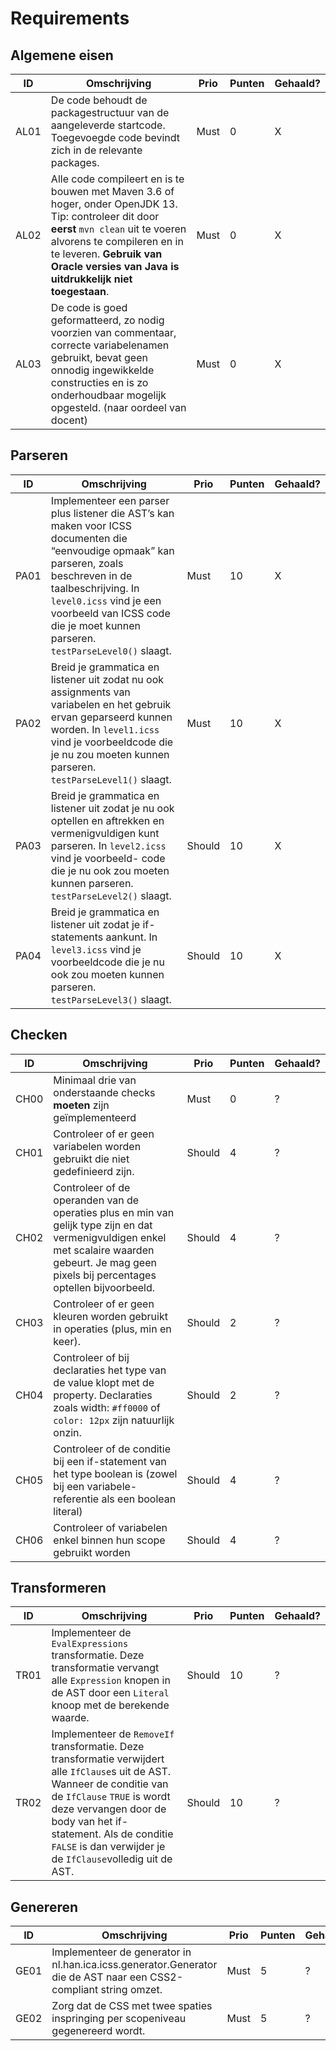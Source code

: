 # Requirements
## Algemene eisen

ID  |Omschrijving|Prio |Punten|Gehaald?
----|--------------------------------------------------------------------|------|------|------
AL01|De code behoudt de packagestructuur van de aangeleverde startcode. Toegevoegde code bevindt zich in de relevante packages. |Must  |0|X
AL02|Alle code compileert en is te bouwen met Maven 3.6 of hoger, onder OpenJDK 13. Tip: controleer dit door **eerst** ```mvn clean``` uit te voeren alvorens te compileren en in te leveren. **Gebruik van Oracle versies van Java is uitdrukkelijk niet toegestaan**.   |Must  |0|X
AL03|De code is goed geformatteerd, zo nodig voorzien van commentaar, correcte variabelenamen gebruikt, bevat geen onnodig ingewikkelde constructies en is zo onderhoudbaar mogelijk opgesteld. (naar oordeel van docent)  |Must  |0|X

## Parseren

ID  |Omschrijving|Prio |Punten|Gehaald?
----|--------------------------------------------------------------------|------|------|------
PA01|Implementeer een parser plus listener die AST’s kan maken voor ICSS documenten die “eenvoudige opmaak” kan parseren, zoals beschreven in de taalbeschrijving. In `level0.icss` vind je een voorbeeld van ICSS code die je moet kunnen parseren.  `testParseLevel0()` slaagt.|Must  |10|X
PA02|Breid je grammatica en listener uit zodat nu ook assignments van variabelen en het gebruik ervan geparseerd kunnen worden. In `level1.icss` vind je voorbeeldcode die je nu zou moeten kunnen parseren. `testParseLevel1()` slaagt.|Must  |10|X
PA03|Breid je grammatica en listener uit zodat je nu ook optellen en aftrekken en vermenigvuldigen kunt parseren. In `level2.icss` vind je voorbeeld- code die je nu ook zou moeten kunnen parseren. `testParseLevel2()` slaagt.|Should|10|X
PA04|Breid je grammatica en listener uit zodat je if-statements aankunt. In `level3.icss` vind je voorbeeldcode die je nu ook zou moeten kunnen parseren. `testParseLevel3()` slaagt.|Should|10|X

## Checken

ID  |Omschrijving|Prio |Punten|Gehaald?
----|--------------------------------------------------------------------|------|------|------
CH00|Minimaal drie van onderstaande checks **moeten** zijn geïmplementeerd|Must|0|?
CH01|Controleer of er geen variabelen worden gebruikt die niet gedefinieerd zijn.|Should|	4|?
CH02|Controleer of de operanden van de operaties plus en min van gelijk type zijn en dat vermenigvuldigen enkel met scalaire waarden gebeurt. Je mag geen pixels bij percentages optellen bijvoorbeeld.|Should|4|?
CH03|Controleer of er geen kleuren worden gebruikt in operaties (plus, min en keer).|Should|2|?
CH04|Controleer of bij declaraties het type van de value klopt met de property. Declaraties zoals width: `#ff0000` of `color: 12px` zijn natuurlijk onzin.|Should|2|?
CH05|Controleer of de conditie bij een if-statement van het type boolean is (zowel bij een variabele-referentie als een boolean literal)|Should|4|?
CH06|Controleer of variabelen enkel binnen hun scope gebruikt worden|Should|4|?

## Transformeren

ID  |Omschrijving|Prio |Punten|Gehaald?
----|--------------------------------------------------------------------|------|------|------
TR01|Implementeer de `EvalExpressions` transformatie. Deze transformatie vervangt alle `Expression` knopen in de AST door een `Literal` knoop met de berekende waarde. |Should|10|?
TR02|Implementeer de `RemoveIf `transformatie. Deze transformatie verwijdert alle `IfClause`s uit de AST. Wanneer de conditie van de `IfClause` `TRUE` is wordt deze vervangen door de body van het if-statement. Als de conditie `FALSE` is dan verwijder je de `IfClause`volledig uit de AST.|Should|10|?

## Genereren

ID  |Omschrijving|Prio |Punten|Gehaald?
----|--------------------------------------------------------------------|------|------|------
GE01|Implementeer de generator in nl.han.ica.icss.generator.Generator die de AST naar een CSS2-compliant string omzet.|Must|5|?
GE02|Zorg dat de CSS met twee spaties inspringing per scopeniveau  gegenereerd wordt.|Must|5|?
